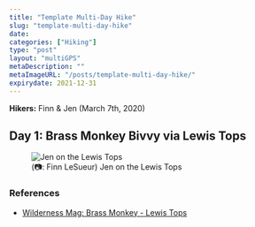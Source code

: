 ```yaml
---
title: "Template Multi-Day Hike"
slug: "template-multi-day-hike"
date: 
categories: ["Hiking"]
type: "post"
layout: "multiGPS"
metaDescription: ""
metaImageURL: "/posts/template-multi-day-hike/"
expirydate: 2021-12-31
---
```


__Hikers:__ Finn & Jen (March 7th, 2020)

## Day 1: Brass Monkey Bivvy via Lewis Tops

<div id="Day_1_Brass_Monkey_Bivvy_via_Lewis_Tops"></div>

<figure>
  <img src="/posts/brass-monkey-bivvy/IMG_7936.jpg" alt="Jen on the Lewis Tops"/>
  <figcaption>(📷: Finn LeSueur) Jen on the Lewis Tops</figcaption>
</figure>

### References

- [Wilderness Mag: Brass Monkey - Lewis Tops][1]

[1]: https://www.wildernessmag.co.nz/trip/brass-monkey-bivouac-lewis-pass-tops-canterbury-west-coast/ "Brass Monkey - Lewis Tops"

